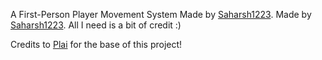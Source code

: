 A First-Person Player Movement System Made by [Saharsh1223](https://www.youtube.com/SaharshDev).
Made by [Saharsh1223](https://www.youtube.com/SaharshDev). All I need is a bit of credit :)

Credits to [Plai](https://www.youtube.com/@plaidev) for the base of this project!

